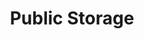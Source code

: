 ---
title: "Public Storage"
url: /kent/public-storage-pacific-highway-south/
shop: storage rental
---